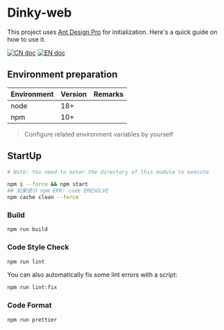 # Dinky-web

This project uses [Ant Design Pro](https://pro.ant.design) for initialization. Here's a quick guide on how to use it.

[![CN doc](https://img.shields.io/badge/文档-中文版-blue.svg)](README_zh_CN.md) [![EN doc](https://img.shields.io/badge/document-English-blue.svg)](README.md)

## Environment preparation

| Environment | Version | Remarks |
|-------------|---------|---------|
| node        | 18+     |         |
| npm         | 10+     |         |

> Configure related environment variables by yourself

## StartUp

```bash
# Note: You need to enter the directory of this module to execute

npm i --force && npm start
## 如果提示 npm ERR! code ERESOLVE
npm cache clean --force

```

### Build

```bash
npm run build
```

### Code Style Check

```bash
npm run lint
```

You can also automatically fix some lint errors with a script:

```bash
npm run lint:fix
```

### Code Format

```bash
npm run prettier
```
